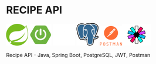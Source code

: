 #  RECIPE API
<img src="img/spring.png" alt="spring logo" width="60"/> <img src="img/sboot.png" alt="spring boot logo" width="60"/> <img src="img/java.png" alt="java logo" width="60"/> <img src="img/pg.png" alt="postgres logo" width="60"/> <img src="img/post.png" alt="postman logo" width="60"/><img src="img/jwt.png" alt="jwt logo" width="80"/>

Recipe API - Java, Spring Boot, PostgreSQL, JWT, Postman

